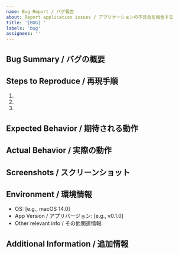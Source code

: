 ```yaml
---
name: Bug Report / バグ報告
about: Report application issues / アプリケーションの不具合を報告する
title: '[BUG] '
labels: 'bug'
assignees: ''
---
```


## Bug Summary / バグの概要
<!-- Please describe the bug briefly / バグの内容を簡潔に説明してください -->

## Steps to Reproduce / 再現手順
1. 
2. 
3. 

## Expected Behavior / 期待される動作
<!-- Describe what should happen / 本来どのような動作が期待されるか説明してください -->

## Actual Behavior / 実際の動作
<!-- Describe what actually happened / 実際にどのような動作になったか説明してください -->

## Screenshots / スクリーンショット
<!-- Attach screenshots if possible / 可能であればスクリーンショットを添付してください -->

## Environment / 環境情報
- OS: [e.g., macOS 14.0]
- App Version / アプリバージョン: [e.g., v0.1.0]
- Other relevant info / その他関連情報:

## Additional Information / 追加情報
<!-- Any additional information about the bug / その他、バグに関する追加情報があれば記載してください -->